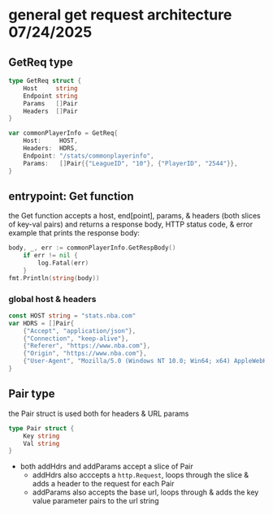 # general get request architecture 07/24/2025
## GetReq type

```go
type GetReq struct {
	Host     string
	Endpoint string
	Params   []Pair
	Headers  []Pair
}

var commonPlayerInfo = GetReq{
	Host:     HOST,
    Headers:  HDRS,
	Endpoint: "/stats/commonplayerinfo",
	Params:   []Pair{{"LeagueID", "10"}, {"PlayerID", "2544"}},
}
```

## entrypoint: Get function
the Get function accepts a host, end[point], params, & headers 
(both slices of key-val pairs) and returns a response body, HTTP status code, &
error  
example that prints the response body: 
```go
body, _, err := commonPlayerInfo.GetRespBody()
	if err != nil {
		log.Fatal(err)
	}
fmt.Println(string(body))
```
### global host & headers
```go
const HOST string = "stats.nba.com"
var HDRS = []Pair{
	{"Accept", "application/json"},
	{"Connection", "keep-alive"},
	{"Referer", "https://www.nba.com"},
	{"Origin", "https://www.nba.com"},
	{"User-Agent", "Mozilla/5.0 (Windows NT 10.0; Win64; x64) AppleWebKit/537.36 (KHTML, like Gecko) Chrome/87.0.4280.88 Safari/537.36"},
}
```
## Pair type
the Pair struct is used both for headers & URL params
```go
type Pair struct {
	Key string
	Val string
}
```
- both addHdrs and addParams accept a slice of Pair
    - addHdrs also acccepts a `http.Request`, loops through the slice & adds a 
    header to the request for each Pair
    - addParams also accepts the base url, loops through & adds the key value 
    parameter pairs to the url string
